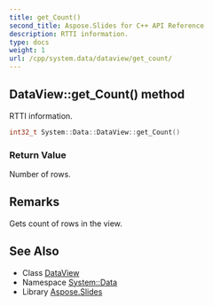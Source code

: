 ```yaml
---
title: get_Count()
second_title: Aspose.Slides for C++ API Reference
description: RTTI information.
type: docs
weight: 1
url: /cpp/system.data/dataview/get_count/
---
```

## DataView::get_Count() method


RTTI information.

```cpp
int32_t System::Data::DataView::get_Count()
```


### Return Value

Number of rows.
## Remarks


Gets count of rows in the view. 
## See Also

* Class [DataView](./)
* Namespace [System::Data](../)
* Library [Aspose.Slides](../../)